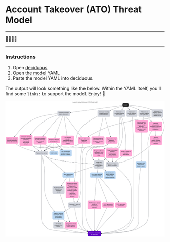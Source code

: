 # Account Takeover (ATO) Threat Model

---

🐑🐑🐺🐑

---

### Instructions

1. Open [deciduous](https://swagitda.com/deciduous/)
2. Open [the model YAML](model.yaml)
3. Paste the model YAML into deciduous.

The output will look something like the below. Within the YAML itself, you'll find some `links:` to support the model. Enjoy! 🎉



![A threat model for ATO](model.svg)
